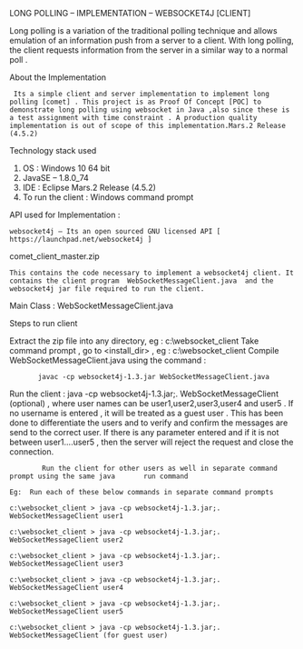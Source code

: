 
 LONG POLLING – IMPLEMENTATION – WEBSOCKET4J [CLIENT]

   Long polling is a variation of the traditional polling technique and allows emulation of an information push from a server to a client. With long polling, the client requests information from the server in a similar way to a normal poll .

  About the Implementation

     Its a simple client and server implementation to implement long polling [comet] . This project is as Proof Of Concept [POC] to demonstrate long polling using websocket in Java ,also since these is a test assignment with time constraint . A production quality implementation is out of scope of this implementation.Mars.2 Release (4.5.2)

  Technology stack used

1. OS : Windows 10 64 bit
2. JavaSE – 1.8.0_74
3. IDE : Eclipse Mars.2 Release (4.5.2)
4. To run the client : Windows command prompt  
  
  API used for Implementation : 
  
    websocket4j – Its an open sourced GNU licensed API [ https://launchpad.net/websocket4j ]
    
comet_client_master.zip

	This contains the code necessary to implement a websocket4j client. It contains the client program  WebSocketMessageClient.java  and the websocket4j jar file required to run the client. 

   Main Class :  WebSocketMessageClient.java

  Steps to run client

Extract the zip file into any directory, eg : c:\websocket_client
Take command prompt , go to <install_dir> , eg : c:\websocket_client
Compile  WebSocketMessageClient.java using the command :

 	       javac -cp websocket4j-1.3.jar WebSocketMessageClient.java

Run the client : java -cp websocket4j-1.3.jar;. WebSocketMessageClient <username> (optional) , where user names can be user1,user2,user3,user4 and user5 . If no username is entered , it will be treated as a guest user . This has been done to differentiate the users and to verify and confirm the messages are send to the correct user. If there is any parameter entered and if it is not between user1....user5 , then the server will reject the request and close the connection.
		
	        Run the client for other users as well in separate command prompt using the same java 		run command

	Eg:  Run each of these below commands in separate command prompts

	c:\websocket_client > java -cp websocket4j-1.3.jar;. WebSocketMessageClient user1

	c:\websocket_client > java -cp websocket4j-1.3.jar;. WebSocketMessageClient user2

	c:\websocket_client > java -cp websocket4j-1.3.jar;. WebSocketMessageClient user3

	c:\websocket_client > java -cp websocket4j-1.3.jar;. WebSocketMessageClient user4

	c:\websocket_client > java -cp websocket4j-1.3.jar;. WebSocketMessageClient user5

	c:\websocket_client > java -cp websocket4j-1.3.jar;. WebSocketMessageClient (for guest user)

